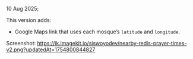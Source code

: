 10 Aug 2025;

This version adds:
- Google Maps link that uses each mosque’s `latitude` and `longitude`.

Screenshot: https://ik.imagekit.io/siswoyodev/nearby-redis-prayer-times-v2.png?updatedAt=1754800844827

